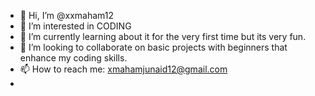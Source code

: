 - 👋 Hi, I’m @xxmaham12
- 👀 I’m interested in CODING
- 🌱 I’m currently learning about it for the very first time but its very fun.
- 💞️ I’m looking to collaborate on basic projects with beginners that enhance my coding skills.
- 📫 How to reach me: xmahamjunaid12@gmail.com
- 

<!---
xxmaham12/xxmaham12 is a ✨ special ✨ repository because its `README.md` (this file) appears on your GitHub profile.
You can click the Preview link to take a look at your changes.
--->
